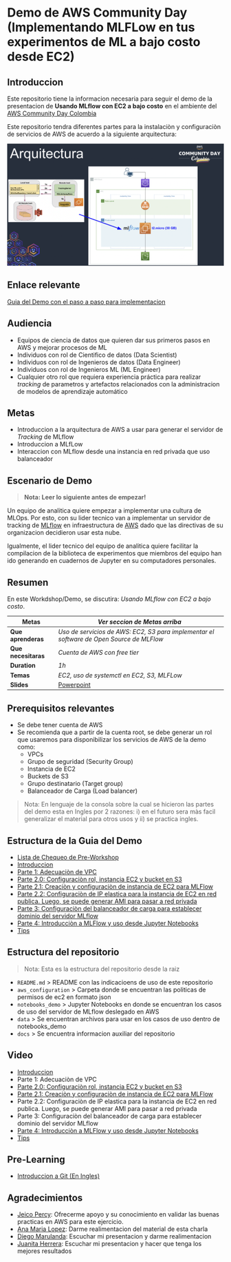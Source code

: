 # Demo de AWS Community Day (Implementando  MLFLow en tus experimentos de ML a bajo costo desde EC2)

## Introduccion

Este repositorio tiene la informacion necesaria para seguir el demo de la presentacion de **Usando MLflow con EC2 a bajo costo** en el ambiente del [AWS Community Day Colombia](https://awscommunitydaycolombia.splashthat.com/)

Este repositorio tendra diferentes partes para la instalaciòn y configuraciòn de servicios de AWS de acuerdo a la siguiente arquitectura:

![Arquitectura](./docs/readme/Arquitecturav2.png)

## Enlace relevante

[Guia del Demo con el paso a paso para implementacion](https://docs.google.com/document/d/1Z1-JeTC9gg58TH4lwZOdo67CkA6W0z8fDMJapOrs8Tg/edit?usp=sharing)

## Audiencia
- Equipos de ciencia de datos que quieren dar sus primeros pasos en AWS y mejorar procesos de ML
- Individuos con rol de Cientifico de datos (Data Scientist)
- Individuos con rol de Ingenieros de datos (Data Engineer)
- Individuos con rol de Ingenieros ML (ML Engineer)
- Cualquier otro rol que requiera experiencia práctica para realizar *tracking* de parametros y artefactos relacionados con la administracion de modelos de aprendizaje automático

## Metas
- Introduccion a la arquitectura de AWS a usar para generar el servidor de *Tracking* de MLflow
- Introduccion a MLfLow
- Interaccion con MLflow desde una instancia en red privada que uso balanceador

## Escenario de Demo
> **Nota: Leer lo siguiente antes de empezar!**

Un equipo de analitica quiere empezar a implementar una cultura de MLOps. Por esto, con su lider tecnico van a implementar un servidor de tracking de [MLflow](https://mlflow.org/docs/latest/what-is-mlflow.html) en infraestructura de [AWS](https://docs.aws.amazon.com/wellarchitected/latest/machine-learning-lens/well-architected-machine-learning.html) dado que las directivas de su organizacion decidieron usar esta nube. 

Igualmente, el lider tecnico del equipo de analitica quiere facilitar la compilacion de la biblioteca de experimentos que miembros del equipo han ido generando en cuadernos de Jupyter en su computadores personales. 

## Resumen

En este Workdshop/Demo, se discutira: *Usando MLflow con EC2 a bajo costo*.

| **Metas**              | *Ver seccion de Metas arriba*                                    |
| ----------------------------- | --------------------------------------------------------------------- |
| **Que aprenderas**       | *Uso de servicios de AWS: EC2, S3 para implementar el software de Open Source de MLFlow*                                   |
| **Que necesitaras**          | *Cuenta de AWS con free tier* |
| **Duration**                  | *1h*                                                                |
| **Temas**                  | *EC2, uso de systemctl en EC2, S3, MLFLow*                                                                |                       |
| **Slides** | [Powerpoint](slides.pptx)

## Prerequisitos relevantes

- Se debe tener cuenta de AWS
- Se recomienda que a partir de la cuenta root, se debe generar un rol que usaremos para disponibilizar los servicios de AWS de la demo como:
   - VPCs
   - Grupo de seguridad (Security Group)
   - Instancia de EC2
   - Buckets de S3
   - Grupo destinatario (Target group)
   - Balanceador de Carga (Load balancer)

> Nota: En lenguaje de la consola sobre la cual se hicieron las partes del demo esta en Ingles por 2 razones: i) en el futuro sera màs facil generalizar el material para otros usos y ii) se practica ingles.  

## Estructura de la Guia del Demo 
- [Lista de Chequeo de Pre-Workshop](docs/extra_md/part_tips.md)
- [Introduccion](https://docs.google.com/document/d/1Z1-JeTC9gg58TH4lwZOdo67CkA6W0z8fDMJapOrs8Tg/edit?usp=sharing)
- [Parte 1: Adecuaciòn de  VPC](https://docs.google.com/document/d/1Z1-JeTC9gg58TH4lwZOdo67CkA6W0z8fDMJapOrs8Tg/edit?usp=sharing)
- [Parte 2.0: Configuraciòn rol, instancia EC2 y bucket  en S3](https://docs.google.com/document/d/1Z1-JeTC9gg58TH4lwZOdo67CkA6W0z8fDMJapOrs8Tg/edit?usp=sharing)
- [Parte 2.1: Creaciòn y configuraciòn de instancia de EC2 para MLFlow](https://docs.google.com/document/d/1Z1-JeTC9gg58TH4lwZOdo67CkA6W0z8fDMJapOrs8Tg/edit?usp=sharing)
- [Parte 2.2: Configuraciòn de IP elastica para la instancia de EC2 en red publica. Luego, se puede generar AMI para pasar a red privada](https://docs.google.com/document/d/1Z1-JeTC9gg58TH4lwZOdo67CkA6W0z8fDMJapOrs8Tg/edit?usp=sharing)
- [Parte 3: Configuraciòn del balanceador de carga para establecer dominio del servidor MLflow](https://docs.google.com/document/d/1Z1-JeTC9gg58TH4lwZOdo67CkA6W0z8fDMJapOrs8Tg/edit?usp=sharing)
- [Parte 4: Introducciòn a MLFlow y uso desde Jupyter Notebooks](https://docs.google.com/document/d/1Z1-JeTC9gg58TH4lwZOdo67CkA6W0z8fDMJapOrs8Tg/edit?usp=sharing)
- [Tips](https://docs.google.com/document/d/1Z1-JeTC9gg58TH4lwZOdo67CkA6W0z8fDMJapOrs8Tg/edit?usp=sharing)

## Estructura del repositorio
> Nota: Esta es la estructura del repositorio desde la raiz
- `README.md` > README con las indicacioens de uso de este repositorio
- `aws_configuration` > Carpeta donde se encuentran las politicas de permisos de ec2 en formato json
- `notebooks_demo` > Jupyter Notebooks en donde se encuentran los casos de uso del servidor de MLflow deslegado en AWS
- `data` > Se encuentran archivos para usar en los casos de uso dentro de notebooks_demo
- `docs` > Se encuentra informacion auxiliar del repositorio

## Video

- [Introduccion](https://www.youtube.com/playlist?list=PL3wXgEANpNm0fDGriRgHSTrAfY3SV_6sH)
- Parte 1: Adecuaciòn de  VPC
- [Parte 2.0: Configuraciòn rol, instancia EC2 y bucket  en S3](https://www.youtube.com/playlist?list=PL3wXgEANpNm0fDGriRgHSTrAfY3SV_6sH)
- [Parte 2.1: Creaciòn y configuraciòn de instancia de EC2 para MLFlow](https://www.youtube.com/playlist?list=PL3wXgEANpNm0fDGriRgHSTrAfY3SV_6sH)
- Parte 2.2: Configuraciòn de IP elastica para la instancia de EC2 en red publica. Luego, se puede generar AMI para pasar a red privada
- Parte 3: Configuraciòn del balanceador de carga para establecer dominio del servidor MLflow
- [Parte 4: Introducciòn a MLFlow y uso desde Jupyter Notebooks](https://youtu.be/uuQsK4kUoKQ)
- [Tips](https://www.youtube.com/playlist?list=PL3wXgEANpNm0fDGriRgHSTrAfY3SV_6sH)

## Pre-Learning

- [Introduccion a Git (En Ingles)](https://www.youtube.com/watch?v=uR6G2v_WsRA&ab_channel=DavidMahler)

## Agradecimientos 

- [Jeico Percy](https://www.linkedin.com/in/jeico-percy-ing-redes/): Ofrecerme apoyo y su conocimiento en validar las buenas practicas en AWS para este ejercicio.
- [Ana Maria Lopez](https://www.linkedin.com/in/amlopez81/): Darme realimentacion del material de esta charla
- [Diego Marulanda](https://www.linkedin.com/in/diegomarulandabarrientos/): Escuchar mi presentacion y darme realimentacion
- [Juanita Herrera](https://www.linkedin.com/in/juanita-herrera-9152b2172/): Escuchar mi presentacion y hacer que tenga los mejores resultados


